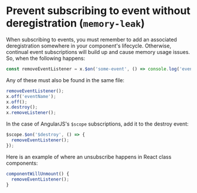 # Prevent subscribing to event without deregistration (`memory-leak`)
When subscribing to events, you must remember to add an associated deregistration somewhere in your component's lifecycle. Otherwise, continual event subscriptions will build up and cause memory usage issues. So, when the following happens:
```js
const removeEventListener = x.$on('some-event', () => console.log('even happened'));
``` 
Any of these must also be found in the same file:
```js
removeEventListener();
x.off('eventName');
x.off();
x.destroy();
x.removeListener();
```
In the case of AngularJS's `$scope` subscriptions, add it to the destroy event:
```js
$scope.$on('$destroy', () => {
  removeEventListener();
});
```
Here is an example of where an unsubscribe happens in React class components:
```js
componentWillUnmount() {
  removeEventListener();
}
```
